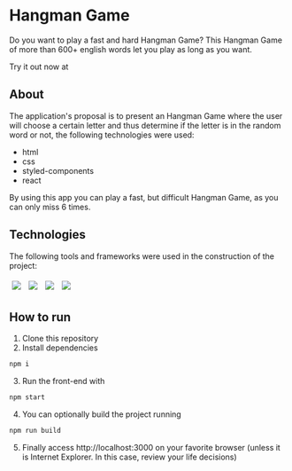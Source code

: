 # Hangman Game

Do you want to play a fast and hard Hangman Game? This Hangman Game of more than 600+ english words
let you play as long as you want.

Try it out now at 

## About

The application's proposal is to present an Hangman Game where the user will choose a certain letter and thus determine if the letter is in the random word or not, the following technologies were used:

- html
- css
- styled-components
- react

By using this app you can play a fast, but difficult Hangman Game, as you can only miss 6 times.

## Technologies
The following tools and frameworks were used in the construction of the project:<br>
<p>
    <a href="https://developer.mozilla.org/en-US/docs/Glossary/HTML5" target="_blank"><img style='margin: 5px;' src='https://img.shields.io/badge/HTML5-E34F26?style=for-the-badge&logo=html5&logoColor=white'></a>
    <a href="https://developer.mozilla.org/en-US/docs/Web/CSS" target="_blank"><img style='margin: 5px;' src='https://img.shields.io/badge/CSS3-1572B6?style=for-the-badge&logo=css3&logoColor=white'></a>
    <a href="https://styled-components.com/docs" target="_blank"><img style='margin: 5px;' src='https://img.shields.io/badge/styled--components-DB7093?style=for-the-badge&logo=styled-components&logoColor=white'></a>
    <a href="https://react.dev/learn" target="_blank"><img style='margin: 5px;' src='https://img.shields.io/badge/React-20232A?style=for-the-badge&logo=react&logoColor=61DAFB'></a>
</p>

## How to run

1. Clone this repository
2. Install dependencies
```bash
npm i
```
3. Run the front-end with
```bash
npm start
```
4. You can optionally build the project running
```bash
npm run build
```
5. Finally access http://localhost:3000 on your favorite browser (unless it is Internet Explorer. In this case, review your life decisions)
